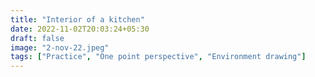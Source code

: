 ```yaml
---
title: "Interior of a kitchen"
date: 2022-11-02T20:03:24+05:30
draft: false
image: "2-nov-22.jpeg"
tags: ["Practice", "One point perspective", "Environment drawing"]
---
```


